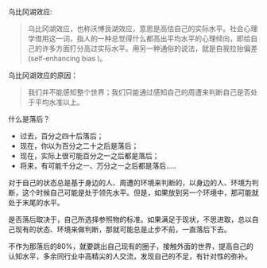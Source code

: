 乌比冈湖效应:
> 乌比冈湖效应，也称沃博艮湖效应，意思是高估自己的实际水平。社会心理学借用这一词，指人的一种总觉得什么都高出平均水平的心理倾向，即给自己的许多方面打分高过实际水平。用另一种通俗的说法，就是自我拉抬偏差(self-enhancing bias )。

乌比冈湖效应的原因：
> 我们并不能感知整个世界；我们只能通过感知自己的周遭来判断自己是否处于平均水准以上。

什么是落后？
* 过去，百分之四十后落后；
* 现在，你以为百分之二十之后是落后；
* 现在，实际上很可能百分之一之后都是落后；
* 将来，有可能千分之一、万分之一之后都是落后.....

对于自己的状态总是基于身边的人、周遭的环境来判断的，以身边的人、环境为判断，这个时候自己可能是处于领先水平。但是，如果放到另一个环境中，那可能就处于末尾的水平。

是否落后取决于，自己所选择参照物的标准。如果满足于现状，不思进取，总以自己现有的状态、环境来做判断，那就可能总是止步不前，一直落后下去。

不作为那落后的80%，就要跳出自己现有的圈子，接触外面的世界，提高自己的认知水平，多余同行业中高精尖的人交流，发现自己的不足，有针对性的弥补。

